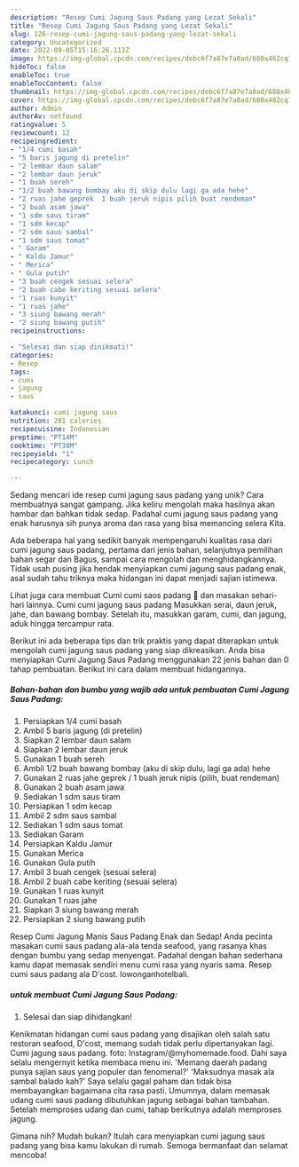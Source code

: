 ```yaml
---
description: "Resep Cumi Jagung Saus Padang yang Lezat Sekali"
title: "Resep Cumi Jagung Saus Padang yang Lezat Sekali"
slug: 126-resep-cumi-jagung-saus-padang-yang-lezat-sekali
category: Uncategorized
date: 2022-09-05T15:16:26.112Z
image: https://img-global.cpcdn.com/recipes/debc6f7a87e7a0ad/680x482cq70/cumi-jagung-saus-padang-foto-resep-utama.jpg
hideToc: false
enableToc: true
enableTocContent: false
thumbnail: https://img-global.cpcdn.com/recipes/debc6f7a87e7a0ad/680x482cq70/cumi-jagung-saus-padang-foto-resep-utama.jpg
cover: https://img-global.cpcdn.com/recipes/debc6f7a87e7a0ad/680x482cq70/cumi-jagung-saus-padang-foto-resep-utama.jpg
author: Admin
authorAv: notfound
ratingvalue: 5
reviewcount: 12
recipeingredient:
- "1/4 cumi basah"
- "5 baris jagung di pretelin"
- "2 lembar daun salam"
- "2 lembar daun jeruk"
- "1 buah sereh"
- "1/2 buah bawang bombay aku di skip dulu lagi ga ada hehe"
- "2 ruas jahe geprek  1 buah jeruk nipis pilih buat rendeman"
- "2 buah asam jawa"
- "1 sdm saus tiram"
- "1 sdm kecap"
- "2 sdm saus sambal"
- "1 sdm saus tomat"
- " Garam"
- " Kaldu Jamur"
- " Merica"
- " Gula putih"
- "3 buah cengek sesuai selera"
- "2 buah cabe keriting sesuai selera"
- "1 ruas kunyit"
- "1 ruas jahe"
- "3 siung bawang merah"
- "2 siung bawang putih"
recipeinstructions:

- "Selesai dan siap dinikmati!"
categories:
- Resep
tags:
- cumi
- jagung
- saus

katakunci: cumi jagung saus 
nutrition: 281 calories
recipecuisine: Indonesian
preptime: "PT14M"
cooktime: "PT38M"
recipeyield: "1"
recipecategory: Lunch

---
```





Sedang mencari ide resep cumi jagung saus padang yang unik? Cara membuatnya sangat gampang. Jika keliru mengolah maka hasilnya akan hambar dan bahkan tidak sedap. Padahal cumi jagung saus padang yang enak harusnya sih punya aroma dan rasa yang bisa memancing selera Kita.





Ada beberapa hal yang sedikit banyak mempengaruhi kualitas rasa dari cumi jagung saus padang, pertama dari jenis bahan, selanjutnya pemilihan bahan segar dan Bagus, sampai cara mengolah dan menghidangkannya. Tidak usah pusing jika hendak menyiapkan cumi jagung saus padang enak,      asal sudah tahu triknya maka hidangan ini dapat menjadi sajian istimewa.














Lihat juga cara membuat Cumi cumi saos padang 🦑 dan masakan sehari-hari lainnya. Cumi cumi jagung saus padang Masukkan serai, daun jeruk, jahe, dan bawang bombay. Setelah itu, masukkan garam, cumi, dan jagung, aduk hingga tercampur rata.






Berikut ini ada beberapa tips dan trik praktis yang dapat diterapkan untuk mengolah cumi jagung saus padang yang siap dikreasikan. Anda bisa menyiapkan Cumi Jagung Saus Padang menggunakan 22 jenis bahan dan 0 tahap pembuatan. Berikut ini cara dalam membuat hidangannya.

<!--inarticleads1-->

##### Bahan-bahan dan bumbu yang wajib ada untuk pembuatan Cumi Jagung Saus Padang:

1. Persiapkan 1/4 cumi basah
1. Ambil 5 baris jagung (di pretelin)
1. Siapkan 2 lembar daun salam
1. Siapkan 2 lembar daun jeruk
1. Gunakan 1 buah sereh
1. Ambil 1/2 buah bawang bombay (aku di skip dulu, lagi ga ada) hehe
1. Gunakan 2 ruas jahe geprek / 1 buah jeruk nipis (pilih, buat rendeman)
1. Gunakan 2 buah asam jawa
1. Sediakan 1 sdm saus tiram
1. Persiapkan 1 sdm kecap
1. Ambil 2 sdm saus sambal
1. Sediakan 1 sdm saus tomat
1. Sediakan  Garam
1. Persiapkan  Kaldu Jamur
1. Gunakan  Merica
1. Gunakan  Gula putih
1. Ambil 3 buah cengek (sesuai selera)
1. Ambil 2 buah cabe keriting (sesuai selera)
1. Gunakan 1 ruas kunyit
1. Gunakan 1 ruas jahe
1. Siapkan 3 siung bawang merah
1. Persiapkan 2 siung bawang putih


Resep Cumi Jagung Manis Saus Padang Enak dan Sedap! Anda pecinta masakan cumi saus padang ala-ala tenda seafood, yang rasanya khas dengan bumbu yang sedap menyengat. Padahal dengan bahan sederhana kamu dapat memasak sendiri menu cumi rasa yang nyaris sama. Resep cumi saus padang ala D&#39;cost. lowonganhotelbali. 

<!--inarticleads2-->

#####  untuk membuat Cumi Jagung Saus Padang:


1. Selesai dan siap dihidangkan!

Kenikmatan hidangan cumi saus padang yang disajikan oleh salah satu restoran seafood, D&#39;cost, memang sudah tidak perlu dipertanyakan lagi. Cumi jagung saus padang. foto: Instagram/@myhomemade.food. Dahi saya selalu mengernyit ketika membaca menu ini. &#39;Memang daerah padang punya sajian saus yang populer dan fenomenal?&#39; &#39;Maksudnya masak ala sambal balado kah?&#39; Saya selalu gagal paham dan tidak bisa membayangkan bagaimana cita rasa pasti. Umumnya, dalam memasak udang cumi saus padang dibutuhkan jagung sebagai bahan tambahan. Setelah memproses udang dan cumi, tahap berikutnya adalah memproses jagung. 

Gimana nih? Mudah bukan? Itulah cara menyiapkan cumi jagung saus padang yang bisa kamu lakukan di rumah. Semoga bermanfaat dan selamat mencoba!

